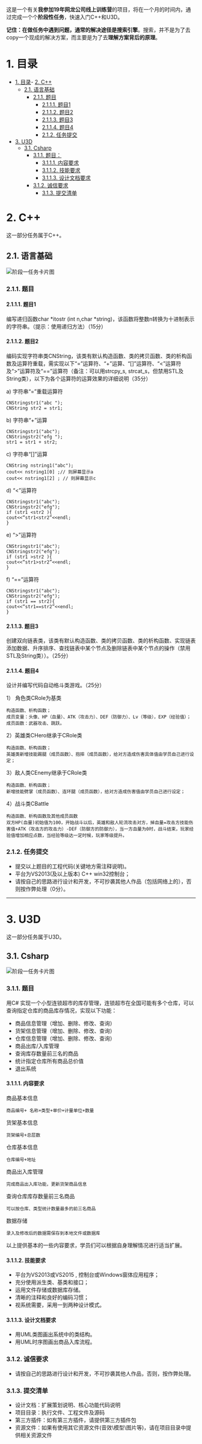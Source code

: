 这是一个有关**我参加19年网龙公司线上训练营**的项目，将在一个月的时间内，通过完成一个个**阶段性任务**，快速入门C++和U3D。

**记住：**在做任务中遇到问题，通常的解决途径是**搜索引擎**。搜索，并不是为了去copy一个现成的解决方案，而主要是为了去**理解方案背后的原理**。

# 1. 目录


- [1. 目录](#1-目录)- [2. C++](#2-c)
    - [2.1. 语言基础](#21-语言基础)
        - [2.1.1. 题目](#211-题目)
            - [2.1.1.1. 题目1](#2111-题目1)
            - [2.1.1.2. 题目2](#2112-题目2)
            - [2.1.1.3. 题目3](#2113-题目3)
            - [2.1.1.4. 题目4](#2114-题目4)
            - [2.1.2. 任务提交](#212-任务提交)
- [3. U3D](#3-u3d)
    - [3.1. Csharp](#31-csharp)
        - [3.1.1. 题目：](#311-题目)
            - [3.1.1.1. 内容要求](#3111-内容要求)
            - [3.1.1.2. 技能要求](#3112-技能要求)
            - [3.1.1.3. 设计文档要求](#3113-设计文档要求)
        - [3.1.2. 诚信要求](#312-诚信要求)
            - [3.1.3. 提交清单](#313-提交清单)



# 2. C++

这一部分任务属于C++。

## 2.1. 语言基础

![阶段一任务卡片图](https://wushuangabao.github.io/img/netdragon/c1.png)

### 2.1.1. 题目

#### 2.1.1.1. 题目1
编写递归函数char *itostr (int n,char *string)，该函数将整数n转换为十进制表示的字符串。（提示：使用递归方法）（15分）

#### 2.1.1.2. 题目2
编码实现字符串类CNString，该类有默认构造函数、类的拷贝函数、类的析构函数及运算符重载，需实现以下“=”运算符、“+”运算、“[]”运算符、“<”运算符及“>”运算符及“==”运算符（备注：可以用strcpy_s, strcat_s，但禁用STL及String类），以下为各个运算符的运算效果的详细说明（35分）

a)	字符串“=”重载运算符

    CNStringstr1("abc ");
    CNString str2 = str1;

b)	字符串“+”运算

    CNStringstr1("abc"); 
    CNStringstr2("efg ");
    str1 = str1 + str2;    
   
c)	字符串“[]”运算

    CNString nstring1("abc");
    cout<< nstring1[0] ;// 则屏幕显示a
    cout<< nstring1[2] ; // 则屏幕显示c

d)	“<”运算符

    CNStringstr1("abc");
    CNStringstr2("efg");
    if (str1 <str2 ){
    cout<<“str1<str2”<<endl;
    }

e)	“>”运算符

    CNStringstr1("abc");
    CNStringstr2("efg");
    if (str1 >str2 ){
    cout<<“str1>str2”<<endl;
    }

f)	“==”运算符

    CNStringstr1("abc");
    CNStringstr2("efg");
    if (str1 == str2){
    cout<<“str1==str2”<<endl;
    }

#### 2.1.1.3. 题目3
创建双向链表类，该类有默认构造函数、类的拷贝函数、类的析构函数、实现链表添加数据、升序排序、查找链表中某个节点及删除链表中某个节点的操作（禁用STL及String类））。（25分）

#### 2.1.1.4. 题目4
设计并编写代码自动格斗类游戏。（25分）

1）	角色类CRole为基类

    构造函数、析构函数；
    成员变量：头像、HP（血量）、ATK（攻击力）、DEF（防御力）、Lv（等级），EXP（经验值）；
    成员函数：武器攻击、跳跃。

2）英雄类CHero继承于CRole类

    构造函数、析构函数；
    英雄类新增技能踢腿（成员函数）、抱摔（成员函数），给对方造成伤害具体值由学员自己进行设定；

3）敌人类CEnemy继承于CRole类

    构造函数、析构函数； 
    新增技能劈掌（成员函数）、连环腿（成员函数），给对方造成伤害值由学员自己进行设定；

4）战斗类CBattle

    构造函数、析构函数及其他成员函数
    双方HP(血量)初始值为100，开始战斗以后，英雄和敌人轮流攻击对方，掉血量=攻击方技能伤害值+ATK（攻击方的攻击力）-DEF（防御方的防御力），当一方血量为0时，战斗结束，玩家经验值增加相应点数，当经验等级达一定时候，玩家等级提升。

### 2.1.2. 任务提交
- 提交以上题目的工程代码(关键地方需注释说明)。
- 平台为VS2013(及以上版本) C++ win32控制台；
- 请按自己的思路进行设计和开发，不可抄袭其他人作品（包括网络上的），否则按作弊处理（0分）。


--------

# 3. U3D

这一部分任务属于U3D。

## 3.1. Csharp

![阶段一任务卡片图](https://wushuangabao.github.io/img/netdragon/u1.png)

### 3.1.1. 题目
用C# 实现一个小型连锁超市的库存管理，连锁超市在全国可能有多个仓库，可以查询指定仓库的商品库存情况，实现以下功能：

- 商品信息管理（增加、删除、修改、查询） 
- 货架信息管理（增加、删除、修改、查询）  
- 仓库信息管理（增加、删除、修改、查询）  
- 商品出库/入库管理	
- 查询库存数量前三名的商品              
- 统计指定仓库所有商品总价值       
- 退出系统                                   

#### 3.1.1.1. 内容要求

商品基本信息

    商品编号+ 名称+类型+单价+计量单位+数量

货架基本信息

	货架编号+总层数

仓库基本信息

    仓库编号+地址

商品出入库管理

    完成商品出入库功能，更新货架商品信息

查询仓库库存数量前三名商品

    可以按仓库、类型统计数量最多的前三名商品

数据存储

    录入及修改后的数据需保存到本地文件或数据库

以上提供基本的一些内容要求，学员们可以根据自身理解情况进行适当扩展。

#### 3.1.1.2. 技能要求
- 平台为VS2013或VS2015 , 控制台或Windows窗体应用程序；
- 充分使用派生类、基类和接口；
- 运用文件存储或数据库存储。
- 清晰的注释和良好的编码习惯；
- 视系统需要，采用一到两种设计模式。

#### 3.1.1.3. 设计文档要求
- 用UML类图画出系统中的类结构。
- 用UML时序图画出商品入库流程。

### 3.1.2. 诚信要求
- 请按自己的思路进行设计和开发，不可抄袭其他人作品，否则，按作弊处理。

### 3.1.3. 提交清单
- 设计文档：扩展策划说明、核心功能代码说明
- 项目目录：执行文件、工程文件及源码
- 第三方插件：如有第三方插件，请提供第三方插件包
- 资源文件：如果有使用其它资源文件(音效\模型\图片等)，请在项目目录中提供相关资源文件


